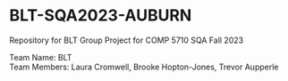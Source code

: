 # BLT-SQA2023-AUBURN
Repository for BLT Group Project for COMP 5710 SQA Fall 2023

Team Name: BLT\
Team Members: Laura Cromwell, Brooke Hopton-Jones, Trevor Aupperle
